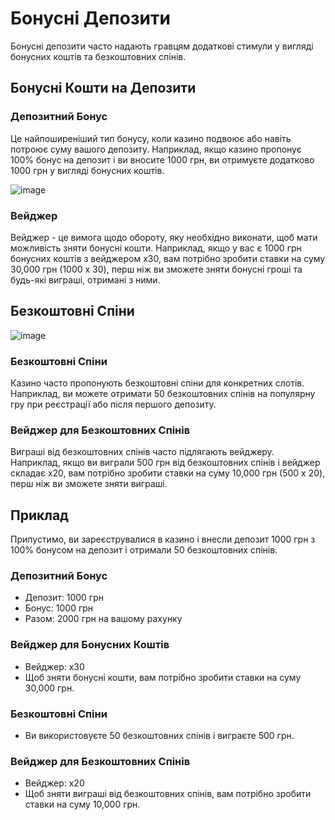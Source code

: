 # Бонусні Депозити

Бонусні депозити часто надають гравцям додаткові стимули у вигляді бонусних коштів та безкоштовних спінів.

## Бонусні Кошти на Депозити

### Депозитний Бонус

Це найпоширеніший тип бонусу, коли казино подвоює або навіть потроює суму вашого депозиту. Наприклад, якщо казино пропонує 100% бонус на депозит і ви вносите 1000 грн, ви отримуєте додатково 1000 грн у вигляді бонусних коштів.

![image](https://github.com/Zxcursed1654/evo/assets/170832101/1a9ba7a6-e0d4-439b-ba18-3fa601da5c57)

### Вейджер

Вейджер - це вимога щодо обороту, яку необхідно виконати, щоб мати можливість зняти бонусні кошти. Наприклад, якщо у вас є 1000 грн бонусних коштів з вейджером х30, вам потрібно зробити ставки на суму 30,000 грн (1000 x 30), перш ніж ви зможете зняти бонусні гроші та будь-які виграші, отримані з ними.

## Безкоштовні Спіни
![image](https://github.com/Zxcursed1654/evo/assets/170832101/bafd7100-a252-41b8-97a1-fe27591ae29c)

### Безкоштовні Спіни

Казино часто пропонують безкоштовні спіни для конкретних слотів. Наприклад, ви можете отримати 50 безкоштовних спінів на популярну гру при реєстрації або після першого депозиту.

### Вейджер для Безкоштовних Спінів

Виграші від безкоштовних спінів часто підлягають вейджеру. Наприклад, якщо ви виграли 500 грн від безкоштовних спінів і вейджер складає х20, вам потрібно зробити ставки на суму 10,000 грн (500 x 20), перш ніж ви зможете зняти виграші.

## Приклад

Припустимо, ви зареєструвалися в казино і внесли депозит 1000 грн з 100% бонусом на депозит і отримали 50 безкоштовних спінів.

### Депозитний Бонус

- Депозит: 1000 грн
- Бонус: 1000 грн
- Разом: 2000 грн на вашому рахунку

### Вейджер для Бонусних Коштів

- Вейджер: х30
- Щоб зняти бонусні кошти, вам потрібно зробити ставки на суму 30,000 грн.

### Безкоштовні Спіни

- Ви використовуєте 50 безкоштовних спінів і виграєте 500 грн.

### Вейджер для Безкоштовних Спінів

- Вейджер: х20
- Щоб зняти виграші від безкоштовних спінів, вам потрібно зробити ставки на суму 10,000 грн.
